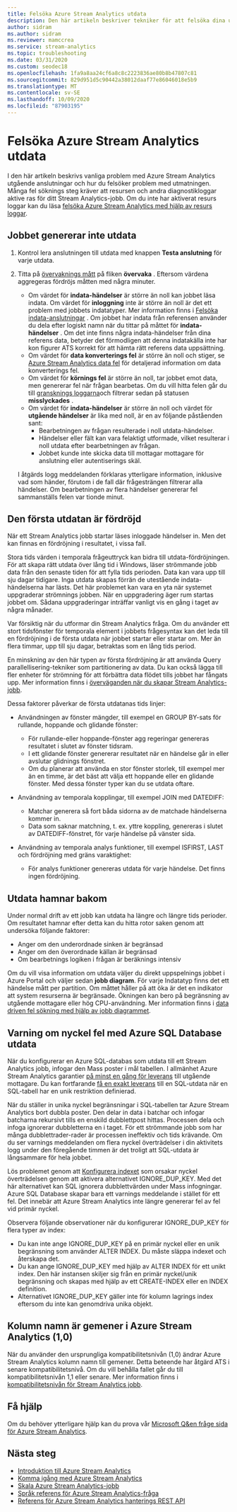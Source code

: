 ```yaml
---
title: Felsöka Azure Stream Analytics utdata
description: Den här artikeln beskriver tekniker för att felsöka dina utgående anslutningar i Azure Stream Analytics jobb.
author: sidram
ms.author: sidram
ms.reviewer: mamccrea
ms.service: stream-analytics
ms.topic: troubleshooting
ms.date: 03/31/2020
ms.custom: seodec18
ms.openlocfilehash: 1fa9a8aa24cf6a8c8c2223836ae80b8b47807c81
ms.sourcegitcommit: 829d951d5c90442a38012daaf77e86046018e5b9
ms.translationtype: MT
ms.contentlocale: sv-SE
ms.lasthandoff: 10/09/2020
ms.locfileid: "87903195"
---
```

# <a name="troubleshoot-azure-stream-analytics-outputs"></a>Felsöka Azure Stream Analytics utdata

I den här artikeln beskrivs vanliga problem med Azure Stream Analytics utgående anslutningar och hur du felsöker problem med utmatningen. Många fel söknings steg kräver att resursen och andra diagnostikloggar aktive ras för ditt Stream Analytics-jobb. Om du inte har aktiverat resurs loggar kan du läsa [felsöka Azure Stream Analytics med hjälp av resurs loggar](stream-analytics-job-diagnostic-logs.md).

## <a name="the-job-doesnt-produce-output"></a>Jobbet genererar inte utdata

1. Kontrol lera anslutningen till utdata med knappen **Testa anslutning** för varje utdata.
1. Titta på [övervaknings mått](stream-analytics-monitoring.md) på fliken **övervaka** . Eftersom värdena aggregeras fördröjs måtten med några minuter.

   * Om värdet för **indata-händelser** är större än noll kan jobbet läsa indata. Om värdet för **inloggning** inte är större än noll är det ett problem med jobbets indatatyper. Mer information finns i [Felsöka indata-anslutningar](stream-analytics-troubleshoot-input.md) . Om jobbet har indata från referensen använder du dela efter logiskt namn när du tittar på måttet för **indata-händelser** . Om det inte finns några indata-händelser från dina referens data, betyder det förmodligen att denna indatakälla inte har kon figurer ATS korrekt för att hämta rätt referens data uppsättning.
   * Om värdet för **data konverterings fel** är större än noll och stiger, se [Azure Stream Analytics data fel](data-errors.md) för detaljerad information om data konverterings fel.
   * Om värdet för **körnings fel** är större än noll, tar jobbet emot data, men genererar fel när frågan bearbetas. Om du vill hitta felen går du till [gransknings loggarna](../azure-resource-manager/management/view-activity-logs.md)och filtrerar sedan på statusen **misslyckades** .
   * Om värdet för **indata-händelser** är större än noll och värdet för **utgående händelser** är lika med noll, är en av följande påståenden sant:
      * Bearbetningen av frågan resulterade i noll utdata-händelser.
      * Händelser eller fält kan vara felaktigt utformade, vilket resulterar i noll utdata efter bearbetningen av frågan.
      * Jobbet kunde inte skicka data till mottagar mottagare för anslutning eller autentiserings skäl.

   I åtgärds logg meddelanden förklaras ytterligare information, inklusive vad som händer, förutom i de fall där frågesträngen filtrerar alla händelser. Om bearbetningen av flera händelser genererar fel sammanställs felen var tionde minut.

## <a name="the-first-output-is-delayed"></a>Den första utdatan är fördröjd

När ett Stream Analytics jobb startar läses inloggade händelser in. Men det kan finnas en fördröjning i resultatet, i vissa fall.

Stora tids värden i temporala frågeuttryck kan bidra till utdata-fördröjningen. För att skapa rätt utdata över lång tid i Windows, läser strömmande jobb data från den senaste tiden för att fylla tids perioden. Data kan vara upp till sju dagar tidigare. Inga utdata skapas förrän de utestående indata-händelserna har lästs. Det här problemet kan vara en yta när systemet uppgraderar strömnings jobben. När en uppgradering äger rum startas jobbet om. Sådana uppgraderingar inträffar vanligt vis en gång i taget av några månader.

Var försiktig när du utformar din Stream Analytics fråga. Om du använder ett stort tidsfönster för temporala element i jobbets frågesyntax kan det leda till en fördröjning i de första utdata när jobbet startar eller startar om. Mer än flera timmar, upp till sju dagar, betraktas som en lång tids period.

En minskning av den här typen av första fördröjning är att använda Query parallellisering-tekniker som partitionering av data. Du kan också lägga till fler enheter för strömning för att förbättra data flödet tills jobbet har fångats upp.  Mer information finns i [överväganden när du skapar Stream Analytics-jobb](stream-analytics-concepts-checkpoint-replay.md).

Dessa faktorer påverkar de första utdatanas tids linjer:

* Användningen av fönster mängder, till exempel en GROUP BY-sats för rullande, hoppande och glidande fönster:

  * För rullande-eller hoppande-fönster agg regeringar genereras resultatet i slutet av fönster tidsram.
  * I ett glidande fönster genererar resultatet när en händelse går in eller avslutar glidnings fönstret.
  * Om du planerar att använda en stor fönster storlek, till exempel mer än en timme, är det bäst att välja ett hoppande eller en glidande fönster. Med dessa fönster typer kan du se utdata oftare.

* Användning av temporala kopplingar, till exempel JOIN med DATEDIFF:
  * Matchar generera så fort båda sidorna av de matchade händelserna kommer in.
  * Data som saknar matchning, t. ex. yttre koppling, genereras i slutet av DATEDIFF-fönstret, för varje händelse på vänster sida.

* Användning av temporala analys funktioner, till exempel ISFIRST, LAST och fördröjning med gräns varaktighet:
  * För analys funktioner genereras utdata för varje händelse. Det finns ingen fördröjning.

## <a name="the-output-falls-behind"></a>Utdata hamnar bakom

Under normal drift av ett jobb kan utdata ha längre och längre tids perioder. Om resultatet hamnar efter detta kan du hitta rotor saken genom att undersöka följande faktorer:

* Anger om den underordnade sinken är begränsad
* Anger om den överordnade källan är begränsad
* Om bearbetnings logiken i frågan är beräknings intensiv

Om du vill visa information om utdata väljer du direkt uppspelnings jobbet i Azure Portal och väljer sedan **jobb diagram**. För varje Indatatyp finns det ett händelse mått per partition. Om måttet håller på att öka är det en indikator att system resurserna är begränsade. Ökningen kan bero på begränsning av utgående mottagare eller hög CPU-användning. Mer information finns i [data driven fel sökning med hjälp av jobb diagrammet](stream-analytics-job-diagram-with-metrics.md).

## <a name="key-violation-warning-with-azure-sql-database-output"></a>Varning om nyckel fel med Azure SQL Database utdata

När du konfigurerar en Azure SQL-databas som utdata till ett Stream Analytics jobb, infogar den Mass poster i mål tabellen. I allmänhet Azure Stream Analytics garantier [på minst en gång för leverans](https://docs.microsoft.com/stream-analytics-query/event-delivery-guarantees-azure-stream-analytics) till utgående mottagare. Du kan fortfarande [få en exakt leverans]( https://blogs.msdn.microsoft.com/streamanalytics/2017/01/13/how-to-achieve-exactly-once-delivery-for-sql-output/) till en SQL-utdata när en SQL-tabell har en unik restriktion definierad.

När du ställer in unika nyckel begränsningar i SQL-tabellen tar Azure Stream Analytics bort dubbla poster. Den delar in data i batchar och infogar batcharna rekursivt tills en enskild dubblettpost hittas. Processen dela och infoga ignorerar dubbletterna en i taget. För ett strömmande jobb som har många dubblettrader-rader är processen ineffektiv och tids krävande. Om du ser varnings meddelanden om flera nyckel överträdelser i din aktivitets logg under den föregående timmen är det troligt att SQL-utdata är långsammare för hela jobbet.

Lös problemet genom att [Konfigurera indexet]( https://docs.microsoft.com/sql/t-sql/statements/create-index-transact-sql) som orsakar nyckel överträdelsen genom att aktivera alternativet IGNORE_DUP_KEY. Med det här alternativet kan SQL ignorera dubblettvärden under Mass infogningar. Azure SQL Database skapar bara ett varnings meddelande i stället för ett fel. Det innebär att Azure Stream Analytics inte längre genererar fel av fel vid primär nyckel.

Observera följande observationer när du konfigurerar IGNORE_DUP_KEY för flera typer av index:

* Du kan inte ange IGNORE_DUP_KEY på en primär nyckel eller en unik begränsning som använder ALTER INDEX. Du måste släppa indexet och återskapa det.  
* Du kan ange IGNORE_DUP_KEY med hjälp av ALTER INDEX för ett unikt index. Den här instansen skiljer sig från en primär nyckel/unik begränsning och skapas med hjälp av ett CREATE-INDEX eller en INDEX definition.  
* Alternativet IGNORE_DUP_KEY gäller inte för kolumn lagrings index eftersom du inte kan genomdriva unika objekt.  

## <a name="column-names-are-lowercase-in-azure-stream-analytics-10"></a>Kolumn namn är gemener i Azure Stream Analytics (1,0)

När du använder den ursprungliga kompatibilitetsnivån (1,0) ändrar Azure Stream Analytics kolumn namn till gemener. Detta beteende har åtgärd ATS i senare kompatibilitetsnivå. Om du vill behålla fallet går du till kompatibilitetsnivån 1,1 eller senare. Mer information finns i [kompatibilitetsnivån för Stream Analytics jobb](https://docs.microsoft.com/azure/stream-analytics/stream-analytics-compatibility-level).

## <a name="get-help"></a>Få hjälp

Om du behöver ytterligare hjälp kan du prova vår [Microsoft Q&en fråge sida för Azure Stream Analytics](https://docs.microsoft.com/answers/topics/azure-stream-analytics.html).

## <a name="next-steps"></a>Nästa steg

* [Introduktion till Azure Stream Analytics](stream-analytics-introduction.md)
* [Komma igång med Azure Stream Analytics](stream-analytics-real-time-fraud-detection.md)
* [Skala Azure Stream Analytics-jobb](stream-analytics-scale-jobs.md)
* [Språk referens för Azure Stream Analytics-fråga](https://docs.microsoft.com/stream-analytics-query/stream-analytics-query-language-reference)
* [Referens för Azure Stream Analytics hanterings REST API](https://msdn.microsoft.com/library/azure/dn835031.aspx)
